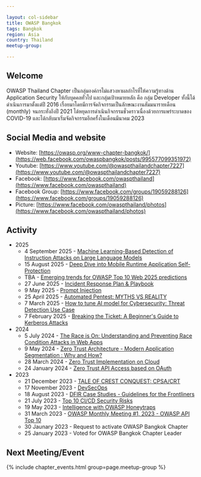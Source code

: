 ```yaml
---

layout: col-sidebar
title: OWASP Bangkok
tags: Bangkok
region: Asia
country: Thailand
meetup-group:

---
```


## Welcome
OWASP Thailand Chapter เป็นกลุ่มองค์กรไม่แสวงหาผลกำไรที่ให้ความรู้ทางด้าน Application Security ให้กับบุคคลทั่วไป และกลุ่มเป้าหมายหลัก คือ กลุ่ม Developer ทั้งนี้ได้ดำเนินการมาตั้งแต่ปี 2016 เรื่อยมาโดยมีการจัดกิจกรรมเป็นลักษณะงานสัมมนารายเดือน (monthly) จนกระทั่งถึงปี 2021 ได้หยุดการดำเนินกิจกรรมชั่วคราวเนื่องด้วยการแพร่ระบาดของ COVID-19 และได้กลับมาเริ่มจัดกิจกรรมอีกครั้งในเดือนมีนาคม 2023

## Social Media and website
* Website: [https://owasp.org/www-chapter-bangkok/](https://web.facebook.com/owaspbangkok/posts/995577099351972)
* Youtube: [https://www.youtube.com/@owaspthailandchapter7227](https://www.youtube.com/@owaspthailandchapter7227)
* Facebook: [https://www.facebook.com/owaspthailand](https://www.facebook.com/owaspthailand)
* Facebook Group: [https://www.facebook.com/groups/19059288126](https://www.facebook.com/groups/19059288126)
* Picture: [https://www.facebook.com/owaspthailand/photos](https://www.facebook.com/owaspthailand/photos)

## Activity
* 2025
	* 4 September 2025 - [Machine Learning-Based Detection of Instruction Attacks on Large Language Models](https://www.facebook.com/photo/?fbid=1076902234552791)
	* 15 August 2025 - [Deep Dive into Mobile Runtime Application Self-Protection](https://www.facebook.com/photo?fbid=1232263382270550)
	* TBA - [Emerging trends for OWASP Top 10 Web 2025 predictions](#)
	* 27 June 2025 - [Incident Response Plan & Playbook](./slides/2025/2025-06-27_2600TH_Incident_Response_Plan_Setthawhut.pdf)
	* 9 May 2025 - [Prompt Injection](https://www.facebook.com/photo/?fbid=995575546018794)
	* 25 April 2025 - [Automated Pentest: MYTHS VS REALITY](https://www.facebook.com/photo/?fbid=1140749364755286)
	* 7 March 2025 - [How to tune AI model for Cybersecurity: Threat Detection Use Case](https://www.facebook.com/photo/?fbid=940175218225494)
	* 7 February 2025 - [Breaking the Ticket: A Beginner's Guide to Kerberos Attacks](./slides/2025/2025-02-07_Breaking-the-Ticket-A-Beginners-Guide-to-Kerberos-Attacks.pdf)
* 2024
	* 5 July 2024 - [The Race is On: Understanding and Preventing Race Condition Attacks in Web Apps](./slides/2024/2024-07-05_The-Race-is-On.pdf)
	* 9 May 2024 - [Zero Trust Architecture - Modern Application Segmentation : Why and How?](https://www.facebook.com/owaspbangkok/posts/746976184212066)
	* 28 March 2024 - [Zero Trust Implementation on Cloud](https://www.facebook.com/owaspbangkok/posts/723473336562351)
	* 24 January 2024 - [Zero Trust API Access based on OAuth](https://www.facebook.com/owaspbangkok/posts/692324423010576)
* 2023
	* 21 December 2023 - [TALE OF CREST CONQUEST: CPSA/CRT](https://www.facebook.com/owaspbangkok/posts/674057134837305)
	* 17 November 2023 - [DevSecOps](https://www.facebook.com/owaspbangkok/posts/655596713350014)
	* 18 August 2023 - [DFIR Case Studies - Guidelines for the Frontliners](./slides/2023/2023-08-18_DFIR-Case-Studies.pdf)
	* 21 July 2023 - [Top 10 CI/CD Security Risks](./slides/2023/2023-07-21_Top-10-CI-CD-Security-Risks.pdf)
	* 19 May 2023 - [Intelligence with OWASP Honeytraps](./slides/2023/2023-05-19_OWASP-HoneyTraps.pdf)
	* 31 March 2023 - [OWASP Monthly Meeting #1, 2023 - OWASP API Top 10](./slides/2023/2023-03-31_OWASP-API.pdf)
	* 30 Jaunary 2023 - Request to activate OWASP Bangkok Chapter
	* 25 January 2023 - Voted for OWASP Bangkok Chapter Leader

Next Meeting/Event <!-- You should keep this section as it will populate your meetup events -->
---------------------
{% include chapter_events.html group=page.meetup-group %}
